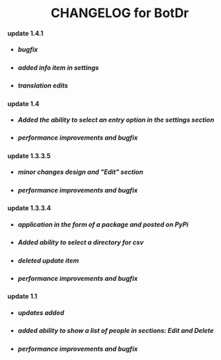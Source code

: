 # <center> CHANGELOG for BotDr </center>

#### update 1.4.1
* ##### bugfix
* ##### added info item in settings
* ##### translation edits

#### update 1.4
* ##### Added the ability to select an entry option in the settings section
* ##### performance improvements and bugfix

#### update 1.3.3.5
* ##### minor changes design and "Edit" section
* ##### performance improvements and bugfix

#### update 1.3.3.4
* ##### application in the form of a package and posted on PyPi
* ##### Added ability to select a directory for csv
* ##### deleted update item
* ##### performance improvements and bugfix

#### update 1.1
* ##### updates added
* ##### added ability to show a list of people in sections: Edit and Delete
* ##### performance improvements and bugfix
